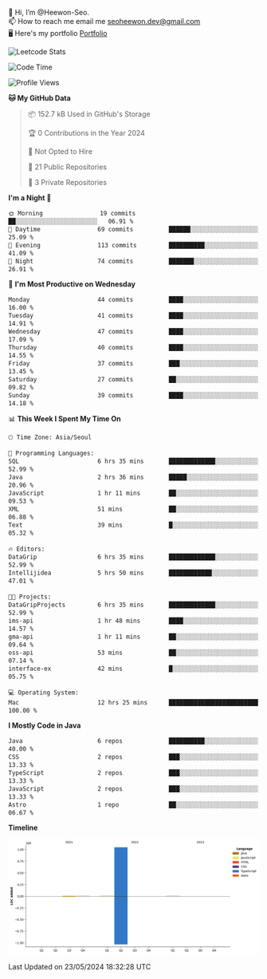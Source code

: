 👋 Hi, I’m @Heewon-Seo.  
📫 How to reach me email me seoheewon.dev@gmail.com   
🖥 Here's my portfolio [Portfolio](https://haileynotes.notion.site/HEEWON-SEO-f98fe97412ee4a6a94fd24fe6832f84c)

![Leetcode Stats](https://leetcode.card.workers.dev/?username=Heewon-Seo)

 <!--START_SECTION:waka-->
![Code Time](http://img.shields.io/badge/Code%20Time-1%2C120%20hrs%2043%20mins-blue)

![Profile Views](http://img.shields.io/badge/Profile%20Views-0-blue)

**🐱 My GitHub Data** 

> 📦 152.7 kB Used in GitHub's Storage 
 > 
> 🏆 0 Contributions in the Year 2024
 > 
> 🚫 Not Opted to Hire
 > 
> 📜 21 Public Repositories 
 > 
> 🔑 3 Private Repositories 
 > 
**I'm a Night 🦉** 

```text
🌞 Morning                19 commits          ██░░░░░░░░░░░░░░░░░░░░░░░   06.91 % 
🌆 Daytime                69 commits          ██████░░░░░░░░░░░░░░░░░░░   25.09 % 
🌃 Evening                113 commits         ██████████░░░░░░░░░░░░░░░   41.09 % 
🌙 Night                  74 commits          ███████░░░░░░░░░░░░░░░░░░   26.91 % 
```
📅 **I'm Most Productive on Wednesday** 

```text
Monday                   44 commits          ████░░░░░░░░░░░░░░░░░░░░░   16.00 % 
Tuesday                  41 commits          ████░░░░░░░░░░░░░░░░░░░░░   14.91 % 
Wednesday                47 commits          ████░░░░░░░░░░░░░░░░░░░░░   17.09 % 
Thursday                 40 commits          ████░░░░░░░░░░░░░░░░░░░░░   14.55 % 
Friday                   37 commits          ███░░░░░░░░░░░░░░░░░░░░░░   13.45 % 
Saturday                 27 commits          ██░░░░░░░░░░░░░░░░░░░░░░░   09.82 % 
Sunday                   39 commits          ████░░░░░░░░░░░░░░░░░░░░░   14.18 % 
```


📊 **This Week I Spent My Time On** 

```text
🕑︎ Time Zone: Asia/Seoul

💬 Programming Languages: 
SQL                      6 hrs 35 mins       █████████████░░░░░░░░░░░░   52.99 % 
Java                     2 hrs 36 mins       █████░░░░░░░░░░░░░░░░░░░░   20.96 % 
JavaScript               1 hr 11 mins        ██░░░░░░░░░░░░░░░░░░░░░░░   09.53 % 
XML                      51 mins             ██░░░░░░░░░░░░░░░░░░░░░░░   06.88 % 
Text                     39 mins             █░░░░░░░░░░░░░░░░░░░░░░░░   05.32 % 

🔥 Editors: 
DataGrip                 6 hrs 35 mins       █████████████░░░░░░░░░░░░   52.99 % 
Intellijidea             5 hrs 50 mins       ████████████░░░░░░░░░░░░░   47.01 % 

🐱‍💻 Projects: 
DataGripProjects         6 hrs 35 mins       █████████████░░░░░░░░░░░░   52.99 % 
ims-api                  1 hr 48 mins        ████░░░░░░░░░░░░░░░░░░░░░   14.57 % 
gma-api                  1 hr 11 mins        ██░░░░░░░░░░░░░░░░░░░░░░░   09.64 % 
oss-api                  53 mins             ██░░░░░░░░░░░░░░░░░░░░░░░   07.14 % 
interface-ex             42 mins             █░░░░░░░░░░░░░░░░░░░░░░░░   05.75 % 

💻 Operating System: 
Mac                      12 hrs 25 mins      █████████████████████████   100.00 % 
```

**I Mostly Code in Java** 

```text
Java                     6 repos             ██████████░░░░░░░░░░░░░░░   40.00 % 
CSS                      2 repos             ███░░░░░░░░░░░░░░░░░░░░░░   13.33 % 
TypeScript               2 repos             ███░░░░░░░░░░░░░░░░░░░░░░   13.33 % 
JavaScript               2 repos             ███░░░░░░░░░░░░░░░░░░░░░░   13.33 % 
Astro                    1 repo              ██░░░░░░░░░░░░░░░░░░░░░░░   06.67 % 
```



**Timeline**

![Lines of Code chart](https://raw.githubusercontent.com/Heewon-Seo/Heewon-Seo/main/assets/bar_graph.png)


 Last Updated on 23/05/2024 18:32:28 UTC
<!--END_SECTION:waka-->

